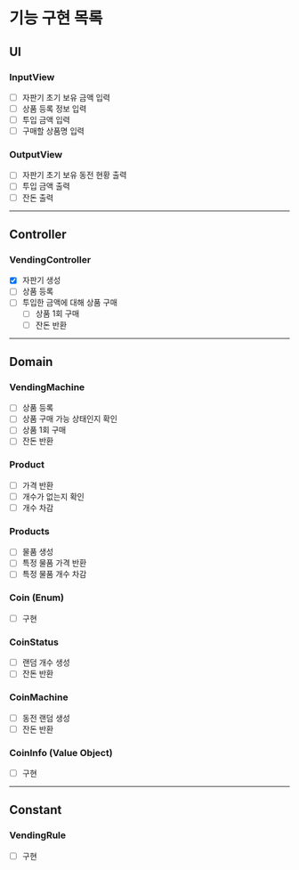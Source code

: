 # 기능 구현 목록

## UI
### InputView
- [ ] 자판기 초기 보유 금액 입력
- [ ] 상품 등록 정보 입력
- [ ] 투입 금액 입력
- [ ] 구매할 상품명 입력

### OutputView
- [ ] 자판기 초기 보유 동전 현황 출력
- [ ] 투입 금액 출력
- [ ] 잔돈 출력
---

## Controller
### VendingController
- [x] 자판기 생성
- [ ] 상품 등록
- [ ] 투입한 금액에 대해 상품 구매
  - [ ] 상품 1회 구매
  - [ ] 잔돈 반환
---

## Domain
### VendingMachine
- [ ] 상품 등록
- [ ] 상품 구매 가능 상태인지 확인
- [ ] 상품 1회 구매
- [ ] 잔돈 반환

### Product
- [ ] 가격 반환
- [ ] 개수가 없는지 확인
- [ ] 개수 차감

### Products
- [ ] 물품 생성
- [ ] 특정 물품 가격 반환
- [ ] 특정 물품 개수 차감

### Coin (Enum)
- [ ] 구현

### CoinStatus
- [ ] 랜덤 개수 생성
- [ ] 잔돈 반환

### CoinMachine
- [ ] 동전 랜덤 생성
- [ ] 잔돈 반환

### CoinInfo (Value Object)
- [ ] 구현
---

## Constant
### VendingRule
- [ ] 구현
